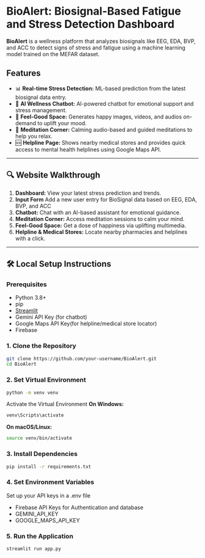 # BioAlert: Biosignal-Based Fatigue and Stress Detection Dashboard

**BioAlert** is a wellness platform that analyzes biosignals like EEG, EDA, BVP, and ACC to detect signs of stress and fatigue using a machine learning model trained on the MEFAR dataset.
## Features

- 📊 **Real-time Stress Detection:** ML-based prediction from the latest biosignal data entry.
- 💬 **AI Wellness Chatbot:** AI-powered chatbot for emotional support and stress management.
- 🎈 **Feel-Good Space:** Generates happy images, videos, and audios on-demand to uplift your mood.
- 🧘 **Meditation Corner:** Calming audio-based and guided meditations to help you relax.
- 🆘 **Helpline Page:** Shows nearby medical stores and provides quick access to mental health helplines using Google Maps API.

---

## 🔍 Website Walkthrough

1. **Dashboard:** View your latest stress prediction and trends.
2. **Input Form** Add a new user entry for BioSignal data based on EEG, EDA, BVP, and ACC
3. **Chatbot:** Chat with an AI-based assistant for emotional guidance.
4. **Meditation Corner:** Access meditation sessions to calm your mind.
5. **Feel-Good Space:** Get a dose of happiness via uplifting multimedia.
6. **Helpline & Medical Stores:** Locate nearby pharmacies and helplines with a click.

---

## 🛠️ Local Setup Instructions

### Prerequisites

- Python 3.8+
- pip
- [Streamlit](https://streamlit.io/)
- Gemini API Key (for chatbot)
- Google Maps API Key(for helpline/medical store locator)
- Firebase

### 1. Clone the Repository

```bash
git clone https://github.com/your-username/BioAlert.git
cd BioAlert
```
### 2. Set Virtual Environment
```bash
python -m venv venv
```

Activate the Virtual Environment
**On Windows:**

```bash
venv\Scripts\activate
```

**On macOS/Linux:**
```bash
source venv/bin/activate
```

### 3. Install Dependencies

```bash
pip install -r requirements.txt
```
### 4. Set Environment Variables

Set up your API keys in a .env file
- Firebase API Keys for Authentication and database
- GEMINI_API_KEY
- GOOGLE_MAPS_API_KEY


### 5. Run the Application

```bash
streamlit run app.py
```

